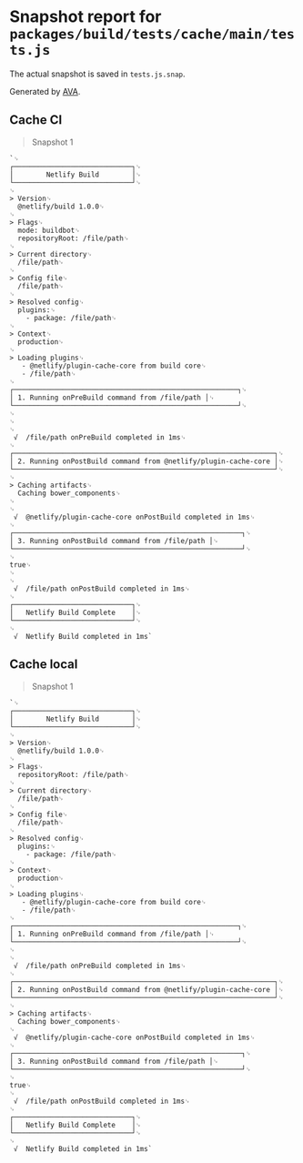 # Snapshot report for `packages/build/tests/cache/main/tests.js`

The actual snapshot is saved in `tests.js.snap`.

Generated by [AVA](https://ava.li).

## Cache CI

> Snapshot 1

    `␊
    ┌─────────────────────────────┐␊
    │        Netlify Build        │␊
    └─────────────────────────────┘␊
    ␊
    > Version␊
      @netlify/build 1.0.0␊
    ␊
    > Flags␊
      mode: buildbot␊
      repositoryRoot: /file/path␊
    ␊
    > Current directory␊
      /file/path␊
    ␊
    > Config file␊
      /file/path␊
    ␊
    > Resolved config␊
      plugins:␊
        - package: /file/path␊
    ␊
    > Context␊
      production␊
    ␊
    > Loading plugins␊
       - @netlify/plugin-cache-core from build core␊
       - /file/path␊
    ␊
    ┌───────────────────────────────────────────────────────┐␊
    │ 1. Running onPreBuild command from /file/path │␊
    └───────────────────────────────────────────────────────┘␊
    ␊
    ␊
    ␊
     √  /file/path onPreBuild completed in 1ms␊
    ␊
    ┌────────────────────────────────────────────────────────────────┐␊
    │ 2. Running onPostBuild command from @netlify/plugin-cache-core │␊
    └────────────────────────────────────────────────────────────────┘␊
    ␊
    > Caching artifacts␊
      Caching bower_components␊
    ␊
    ␊
     √  @netlify/plugin-cache-core onPostBuild completed in 1ms␊
    ␊
    ┌────────────────────────────────────────────────────────┐␊
    │ 3. Running onPostBuild command from /file/path │␊
    └────────────────────────────────────────────────────────┘␊
    ␊
    true␊
    ␊
    ␊
     √  /file/path onPostBuild completed in 1ms␊
    ␊
    ┌─────────────────────────────┐␊
    │   Netlify Build Complete    │␊
    └─────────────────────────────┘␊
    ␊
     √  Netlify Build completed in 1ms`

## Cache local

> Snapshot 1

    `␊
    ┌─────────────────────────────┐␊
    │        Netlify Build        │␊
    └─────────────────────────────┘␊
    ␊
    > Version␊
      @netlify/build 1.0.0␊
    ␊
    > Flags␊
      repositoryRoot: /file/path␊
    ␊
    > Current directory␊
      /file/path␊
    ␊
    > Config file␊
      /file/path␊
    ␊
    > Resolved config␊
      plugins:␊
        - package: /file/path␊
    ␊
    > Context␊
      production␊
    ␊
    > Loading plugins␊
       - @netlify/plugin-cache-core from build core␊
       - /file/path␊
    ␊
    ┌───────────────────────────────────────────────────────┐␊
    │ 1. Running onPreBuild command from /file/path │␊
    └───────────────────────────────────────────────────────┘␊
    ␊
    ␊
     √  /file/path onPreBuild completed in 1ms␊
    ␊
    ┌────────────────────────────────────────────────────────────────┐␊
    │ 2. Running onPostBuild command from @netlify/plugin-cache-core │␊
    └────────────────────────────────────────────────────────────────┘␊
    ␊
    > Caching artifacts␊
      Caching bower_components␊
    ␊
     √  @netlify/plugin-cache-core onPostBuild completed in 1ms␊
    ␊
    ┌────────────────────────────────────────────────────────┐␊
    │ 3. Running onPostBuild command from /file/path │␊
    └────────────────────────────────────────────────────────┘␊
    ␊
    true␊
    ␊
     √  /file/path onPostBuild completed in 1ms␊
    ␊
    ┌─────────────────────────────┐␊
    │   Netlify Build Complete    │␊
    └─────────────────────────────┘␊
    ␊
     √  Netlify Build completed in 1ms`

